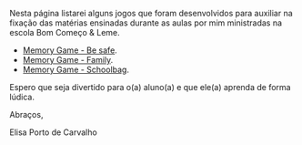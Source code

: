 Nesta página listarei alguns jogos que foram desenvolvidos para auxiliar na fixação das matérias ensinadas durante as aulas por mim ministradas na escola Bom Começo & Leme.  

- [Memory Game - Be safe](./be-safe).  
- [Memory Game - Family](./family).  
- [Memory Game - Schoolbag](./schoolbag).  

Espero que seja divertido para o(a) aluno(a) e que ele(a) aprenda de forma lúdica. 

Abraços,

Elisa Porto de Carvalho


